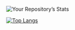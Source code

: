 ![Your Repository’s Stats](https://github-readme-stats.vercel.app/api?username=OctoLuis&show_icons=true)

[![Top Langs](https://github-readme-stats.vercel.app/api/top-langs/?username=OctoLuis)](https://github.com/OctoLuis/github-readme-stats)

